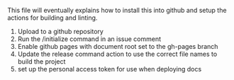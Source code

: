 This file will eventually explains how to install this into github
and setup the actions for building and linting.

1. Upload to a github repository
1. Run the /initialize command in an issue comment
1. Enable github pages with document root set to the gh-pages branch
1. Update the release command action to use the correct file
   names to build the project
1. set up the personal access token for use when deploying docs
